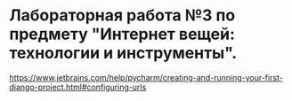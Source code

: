 # Лабораторная работа №3 по предмету "Интернет вещей: технологии и инструменты".
https://www.jetbrains.com/help/pycharm/creating-and-running-your-first-django-project.html#configuring-urls
